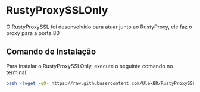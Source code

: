 # RustyProxySSLOnly

O RustyProxySSL foi desenvolvido para atuar junto ao RustyProxy, ele faz o proxy para a porta 80


## Comando de Instalação

Para instalar o RustyProxySSLOnly, execute o seguinte comando no terminal:

```bash
bash <(wget -qO- https://raw.githubusercontent.com/UlekBR/RustyProxySSLOnly/refs/heads/main/install.sh)
```

